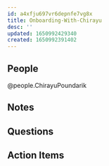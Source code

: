 ```yaml
---
id: a4xfju697vr6depnfe7vg8x
title: Onboarding-With-Chirayu
desc: ''
updated: 1650992429340
created: 1650992391402
---
```


## People
@people.ChirayuPoundarik

## Notes

## Questions

## Action Items
